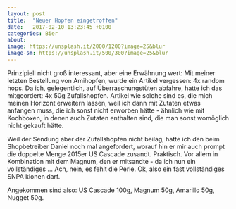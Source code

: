 ```yaml
---
layout: post
title:  "Neuer Hopfen eingetroffen"
date:   2017-02-10 13:23:45 +0100
categories: Bier
about: 
image: https://unsplash.it/2000/1200?image=25&blur
image-sm: https://unsplash.it/500/300?image=25&blur
---
```


Prinzipiell nicht groß interessant, aber eine Erwähnung wert: Mit meiner letzten Bestellung von Amihopfen, wurde ein Artikel vergessen: 4x random hops. Da ich, gelegentlich, auf Überraschungstüten abfahre, hatte ich das mitgeordert: 4x 50g Zufallshopfen. Artikel wie solche sind es, die mich meinen Horizont erweitern lassen, weil ich dann mit Zutaten etwas anfangen muss, die ich sonst nicht erworben hätte - ähnlich wie mit Kochboxen, in denen auch Zutaten enthalten sind, die man sonst womöglich nicht gekauft hätte.

Weil der Sendung aber der Zufallshopfen nicht beilag, hatte ich den beim Shopbetreiber Daniel noch mal angefordert, worauf hin er mir auch prompt die doppelte Menge 2015er US Cascade zusandt. Praktisch. Vor allem in Kombination mit dem Magnum, den er mitsandte - da ich nun ein vollständiges ... Ach, nein, es fehlt die Perle. Ok, also ein fast vollständiges SNPA klonen darf.

Angekommen sind also: US Cascade 100g, Magnum 50g, Amarillo 50g, Nugget 50g.

